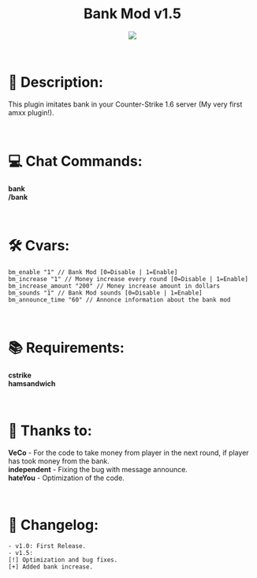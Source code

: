 <h1 align="center">Bank Mod v1.5</h1>
<p align="center"><img src="https://raw.githubusercontent.com/kpuc313/AMXX-Bank_Mod/master/preview/logo.png"></p>

<br />

# :page_facing_up: Description:
This plugin imitates bank in your Counter-Strike 1.6 server (My very first amxx plugin!).

<br />

# :computer: Chat Commands:
**bank**<br />
**/bank**

<br />

# :hammer_and_wrench: Cvars:
    bm_enable "1" // Bank Mod [0=Disable | 1=Enable]
    bm_increase "1" // Money increase every round [0=Disable | 1=Enable]
    bm_increase_amount "200" // Money increase amount in dollars
    bm_sounds "1" // Bank Mod sounds [0=Disable | 1=Enable]
    bm_announce_time "60" // Annonce information about the bank mod

<br />

# :books: Requirements:
**cstrike**<br />
**hamsandwich**

<br />

# :handshake: Thanks to:
**VeCo** - For the code to take money from player in the next round, if player has took money from the bank.<br />
**independent** - Fixing the bug with message announce.<br />
**hateYou** - Optimization of the code.

<br />

# :scroll: Changelog:
    - v1.0: First Release.
    - v1.5:
    [!] Optimization and bug fixes.
    [+] Added bank increase.
